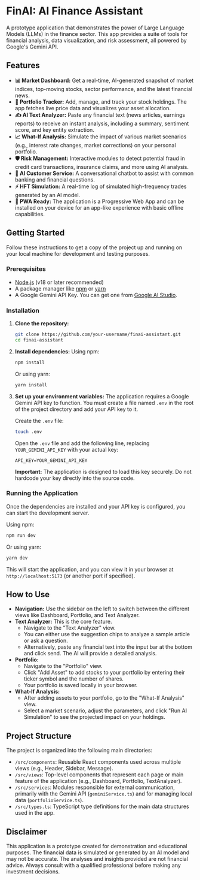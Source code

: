 # FinAI: AI Finance Assistant

A prototype application that demonstrates the power of Large Language Models (LLMs) in the finance sector. This app provides a suite of tools for financial analysis, data visualization, and risk assessment, all powered by Google's Gemini API.

## Features

-   **📊 Market Dashboard:** Get a real-time, AI-generated snapshot of market indices, top-moving stocks, sector performance, and the latest financial news.
-   **💼 Portfolio Tracker:** Add, manage, and track your stock holdings. The app fetches live price data and visualizes your asset allocation.
-   **✍️ AI Text Analyzer:** Paste any financial text (news articles, earnings reports) to receive an instant analysis, including a summary, sentiment score, and key entity extraction.
-   **📈 What-If Analysis:** Simulate the impact of various market scenarios (e.g., interest rate changes, market corrections) on your personal portfolio.
-   **🛡️ Risk Management:** Interactive modules to detect potential fraud in credit card transactions, insurance claims, and more using AI analysis.
-   **🤖 AI Customer Service:** A conversational chatbot to assist with common banking and financial questions.
-   **⚡ HFT Simulation:** A real-time log of simulated high-frequency trades generated by an AI model.
-   **📱 PWA Ready:** The application is a Progressive Web App and can be installed on your device for an app-like experience with basic offline capabilities.

## Getting Started

Follow these instructions to get a copy of the project up and running on your local machine for development and testing purposes.

### Prerequisites

-   [Node.js](https://nodejs.org/) (v18 or later recommended)
-   A package manager like [npm](https://www.npmjs.com/) or [yarn](https://yarnpkg.com/)
-   A Google Gemini API Key. You can get one from [Google AI Studio](https://aistudio.google.com/app/apikey).

### Installation

1.  **Clone the repository:**
    ```sh
    git clone https://github.com/your-username/finai-assistant.git
    cd finai-assistant
    ```

2.  **Install dependencies:**
    Using npm:
    ```sh
    npm install
    ```
    Or using yarn:
    ```sh
    yarn install
    ```

3.  **Set up your environment variables:**
    The application requires a Google Gemini API key to function. You must create a file named `.env` in the root of the project directory and add your API key to it.

    Create the `.env` file:
    ```sh
    touch .env
    ```

    Open the `.env` file and add the following line, replacing `YOUR_GEMINI_API_KEY` with your actual key:
    ```
    API_KEY=YOUR_GEMINI_API_KEY
    ```
    **Important:** The application is designed to load this key securely. Do not hardcode your key directly into the source code.

### Running the Application

Once the dependencies are installed and your API key is configured, you can start the development server.

Using npm:
```sh
npm run dev
```
Or using yarn:
```sh
yarn dev
```
This will start the application, and you can view it in your browser at `http://localhost:5173` (or another port if specified).

## How to Use

-   **Navigation:** Use the sidebar on the left to switch between the different views like Dashboard, Portfolio, and Text Analyzer.
-   **Text Analyzer:** This is the core feature.
    -   Navigate to the "Text Analyzer" view.
    -   You can either use the suggestion chips to analyze a sample article or ask a question.
    -   Alternatively, paste any financial text into the input bar at the bottom and click send. The AI will provide a detailed analysis.
-   **Portfolio:**
    -   Navigate to the "Portfolio" view.
    -   Click "Add Asset" to add stocks to your portfolio by entering their ticker symbol and the number of shares.
    -   Your portfolio is saved locally in your browser.
-   **What-If Analysis:**
    -   After adding assets to your portfolio, go to the "What-If Analysis" view.
    -   Select a market scenario, adjust the parameters, and click "Run AI Simulation" to see the projected impact on your holdings.

## Project Structure

The project is organized into the following main directories:

-   `/src/components`: Reusable React components used across multiple views (e.g., Header, Sidebar, Message).
-   `/src/views`: Top-level components that represent each page or main feature of the application (e.g., Dashboard, Portfolio, TextAnalyzer).
-   `/src/services`: Modules responsible for external communication, primarily with the Gemini API (`geminiService.ts`) and for managing local data (`portfolioService.ts`).
-   `/src/types.ts`: TypeScript type definitions for the main data structures used in the app.

## Disclaimer

This application is a prototype created for demonstration and educational purposes. The financial data is simulated or generated by an AI model and may not be accurate. The analyses and insights provided are not financial advice. Always consult with a qualified professional before making any investment decisions.
